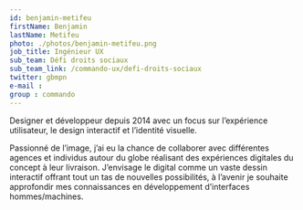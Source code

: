 ```yaml
---
id: benjamin-metifeu
firstName: Benjamin
lastName: Metifeu
photo: ./photos/benjamin-metifeu.png
job_title: Ingénieur UX
sub_team: Défi droits sociaux
sub_team_link: /commando-ux/defi-droits-sociaux
twitter: gbmpn
e-mail :
group : commando
---
```


Designer et développeur depuis 2014 avec un focus sur l’expérience utilisateur, le design interactif et l’identité visuelle.

Passionné de l’image, j’ai eu la chance de collaborer avec différentes agences et individus autour du globe réalisant des expériences digitales du concept à leur livraison. J’envisage le digital comme un vaste dessin interactif offrant tout un tas de nouvelles possibilités, à l’avenir je souhaite approfondir mes connaissances en développement d’interfaces hommes/machines.
